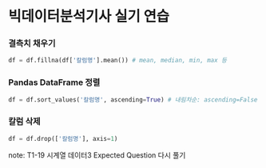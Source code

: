 # **빅데이터분석기사 실기 연습**

### 결측치 채우기
```python
df = df.fillna(df['칼럼명'].mean()) # mean, median, min, max 등
```

### Pandas DataFrame 정렬
```python
df = df.sort_values('칼럼명', ascending=True) # 내림차순: ascending=False
```

### 칼럼 삭제
```python
df = df.drop(['칼럼명'], axis=1)
```

note:
T1-19 시계열 데이터3 Expected Question 다시 풀기

